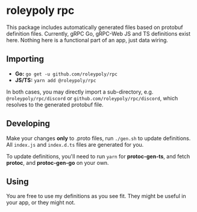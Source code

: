 # roleypoly rpc

This package includes automatically generated files based on protobuf definition files. Currently, gRPC Go, gRPC-Web JS and TS definitions exist here. Nothing here is a functional part of an app, just data wiring.

## Importing

- **Go:** `go get -u github.com/roleypoly/rpc`
- **JS/TS:** `yarn add @roleypoly/rpc`

In both cases, you may directly import a sub-directory, e.g. `@roleypoly/rpc/discord` or `github.com/roleypoly/rpc/discord`, which resolves to the generated protobuf file.

## Developing

Make your changes **only** to .proto files, run `./gen.sh` to update definitions. All `index.js` and `index.d.ts` files are generated for you.

To update definitions, you'll need to run `yarn` for **protoc-gen-ts**, and fetch **protoc**, and **protoc-gen-go** on your own.

## Using

You are free to use my definitions as you see fit. They might be useful in your app, or they might not. 